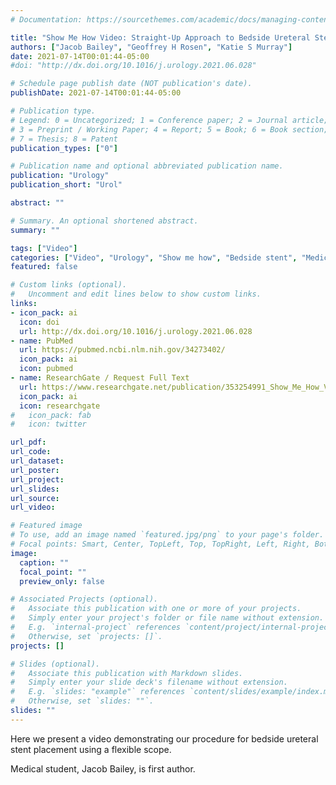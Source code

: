```yaml
---
# Documentation: https://sourcethemes.com/academic/docs/managing-content/

title: "Show Me How Video: Straight-Up Approach to Bedside Ureteral Stents"
authors: ["Jacob Bailey", "Geoffrey H Rosen", "Katie S Murray"]
date: 2021-07-14T00:01:44-05:00
#doi: "http://dx.doi.org/10.1016/j.urology.2021.06.028"

# Schedule page publish date (NOT publication's date).
publishDate: 2021-07-14T00:01:44-05:00

# Publication type.
# Legend: 0 = Uncategorized; 1 = Conference paper; 2 = Journal article;
# 3 = Preprint / Working Paper; 4 = Report; 5 = Book; 6 = Book section;
# 7 = Thesis; 8 = Patent
publication_types: ["0"]

# Publication name and optional abbreviated publication name.
publication: "Urology"
publication_short: "Urol"

abstract: ""

# Summary. An optional shortened abstract.
summary: ""

tags: ["Video"]
categories: ["Video", "Urology", "Show me how", "Bedside stent", "Medical student first author", "Medical student", "Mentor"]
featured: false

# Custom links (optional).
#   Uncomment and edit lines below to show custom links.
links:
- icon_pack: ai
  icon: doi
  url: http://dx.doi.org/10.1016/j.urology.2021.06.028
- name: PubMed
  url: https://pubmed.ncbi.nlm.nih.gov/34273402/
  icon_pack: ai
  icon: pubmed
- name: ResearchGate / Request Full Text
  url: https://www.researchgate.net/publication/353254991_Show_Me_How_Video_Straight-Up_Approach_to_Bedside_Ureteral_Stents
  icon_pack: ai
  icon: researchgate
#   icon_pack: fab
#   icon: twitter

url_pdf:
url_code:
url_dataset:
url_poster:
url_project:
url_slides:
url_source:
url_video:

# Featured image
# To use, add an image named `featured.jpg/png` to your page's folder.
# Focal points: Smart, Center, TopLeft, Top, TopRight, Left, Right, BottomLeft, Bottom, BottomRight.
image:
  caption: ""
  focal_point: ""
  preview_only: false

# Associated Projects (optional).
#   Associate this publication with one or more of your projects.
#   Simply enter your project's folder or file name without extension.
#   E.g. `internal-project` references `content/project/internal-project/index.md`.
#   Otherwise, set `projects: []`.
projects: []

# Slides (optional).
#   Associate this publication with Markdown slides.
#   Simply enter your slide deck's filename without extension.
#   E.g. `slides: "example"` references `content/slides/example/index.md`.
#   Otherwise, set `slides: ""`.
slides: ""
---
```


Here we present a video demonstrating our procedure for bedside ureteral stent placement using a flexible scope. 

Medical student, Jacob Bailey, is first author. 